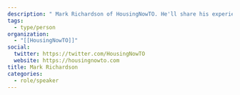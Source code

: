 ```yaml
---
description: " Mark Richardson of HousingNowTO. He'll share his experience analyzing and advocating for affordable housing using civic tech and open data."
tags:
  - type/person
organization:
  - "[[HousingNowTO]]"
social:
  twitter: https://twitter.com/HousingNowTO
  website: https://housingnowto.com
title: Mark Richardson
categories:
  - role/speaker
---
```

